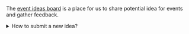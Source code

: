 <div class="lead">

The [event ideas board](https://creatorsgarten.org/ideas) is a place for us to share potential idea for events and gather feedback.

</div>

<details><summary>How to submit a new idea?</summary>

Our event ideas board is built on top of [GitHub Discussions](https://github.com/orgs/creatorsgarten/discussions/categories/event-ideas).

- **Event organizers** can add ideas to the board. Most of our events are run by a _self-organizing team_ of volunteers, and the person who came up with the idea should be ready to spearhead the event.

- Anyone can discuss about the ideas by adding comments to the discussion.

If you are an event organizer, you can follow these steps to submit a new event:

1. Make sure you are in the [Event organizers](https://github.com/orgs/creatorsgarten/teams/event-organizers) team on GitHub. If not, [send us a pull request](https://github.com/creatorsgarten/configuration/blob/main/index.ts). 

2. Go to our [“Event ideas” category on our GitHub Discussions forum](https://github.com/orgs/creatorsgarten/discussions/categories/event-ideas) and click on __New Discussion__.

</details>